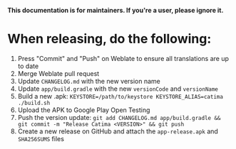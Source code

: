 **This documentation is for maintainers. If you're a user, please ignore it.**

# When releasing, do the following:
1. Press "Commit" and "Push" on Weblate to ensure all translations are up to date
2. Merge Weblate pull request
3. Update `CHANGELOG.md` with the new version name
4. Update `app/build.gradle` with the new `versionCode` and `versionName`
5. Build a new .apk: `KEYSTORE=/path/to/keystore KEYSTORE_ALIAS=catima ./build.sh`
6. Upload the APK to Google Play Open Testing
7. Push the version update: `git add CHANGELOG.md app/build.gradle && git commit -m "Release Catima <VERSION>" && git push`
8. Create a new release on GitHub and attach the `app-release.apk` and `SHA256SUMS` files
